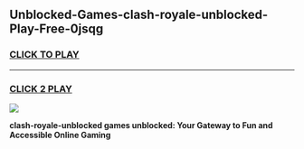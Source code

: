 
## Unblocked-Games-clash-royale-unblocked-Play-Free-0jsqg
<h3>
<a href="https://premium76.site?title=clash-royale-unblocked&ref=15A">CLICK TO PLAY</a></h3>
<hr>

<h3>
<a href="https://premium76.site?title=clash-royale-unblocked&ref=15A">CLICK 2 PLAY</a>
  
</h3>

<a href="https://premium76.site?title=clash-royale-unblocked&ref=15A"><img src="https://clearcache.store/games.png"></a>


**clash-royale-unblocked games unblocked: Your Gateway to Fun and Accessible Online Gaming**
